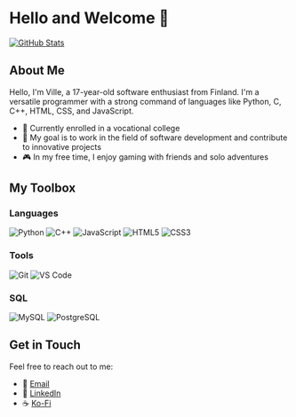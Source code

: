 # Hello and Welcome 👋

[![GitHub Stats](https://github-readme-stats.vercel.app/api?username=kumina-dev&show_icons=true&theme=radical)](https://github.com/kumina-dev)

## About Me

Hello, I'm Ville, a 17-year-old software enthusiast from Finland. I'm a versatile programmer with a strong command of languages like Python, C, C++, HTML, CSS, and JavaScript.

- 🌱 Currently enrolled in a vocational college
- 💼 My goal is to work in the field of software development and contribute to innovative projects
- 🎮 In my free time, I enjoy gaming with friends and solo adventures

## My Toolbox

### Languages

![Python](https://img.shields.io/badge/Python-3776AB?style=for-the-badge&logo=python&logoColor=white)
![C++](https://img.shields.io/badge/C++-00599C?style=for-the-badge&logo=c%2B%2B&logoColor=white)
![JavaScript](https://img.shields.io/badge/JavaScript-F7DF1E?style=for-the-badge&logo=javascript&logoColor=black)
![HTML5](https://img.shields.io/badge/HTML5-E34F26?style=for-the-badge&logo=html5&logoColor=white)
![CSS3](https://img.shields.io/badge/CSS3-1572B6?style=for-the-badge&logo=css3&logoColor=white)

### Tools

![Git](https://img.shields.io/badge/Git-F05032?style=for-the-badge&logo=git&logoColor=white)
![VS Code](https://img.shields.io/badge/VS%20Code-007ACC?style=for-the-badge&logo=visual-studio-code&logoColor=white)

### SQL

![MySQL](https://img.shields.io/badge/MySQL-003545?style=for-the-badge&logo=mysql&logoColor=white)
![PostgreSQL](https://img.shields.io/badge/PostgreSQL-336791?style=for-the-badge&logo=postgresql&logoColor=white)

## Get in Touch

Feel free to reach out to me:

- 📧 [Email](mailto:kumina@kumina.wtf)
- 💬 [LinkedIn](https://www.linkedin.com/in/ville-syrjala/)
- ☕ [Ko-Fi](https://ko-fi.com/kumina)
